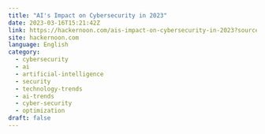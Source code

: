 ```yaml
---
title: "AI's Impact on Cybersecurity in 2023"
date: 2023-03-16T15:21:42Z
link: https://hackernoon.com/ais-impact-on-cybersecurity-in-2023?source=rss&utm_medium=RSS&utm_source=news.12bit.vn
site: hackernoon.com
language: English
category:
  - cybersecurity
  - ai
  - artificial-intelligence
  - security
  - technology-trends
  - ai-trends
  - cyber-security
  - optimization
draft: false
---
```

